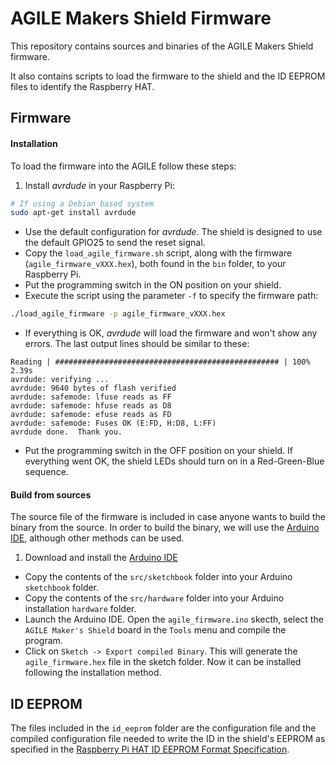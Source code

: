 
# AGILE Makers Shield Firmware

This repository contains sources and binaries of
the AGILE Makers Shield firmware.

It also contains scripts to load the firmware to the shield
and the ID EEPROM files to identify the Raspberry HAT.


## Firmware

#### Installation

To load the firmware into the AGILE follow these steps:

1. Install _avrdude_ in your Raspberry Pi:
```bash
# If using a Debian based system
sudo apt-get install avrdude
```
* Use the default configuration for _avrdude_. The shield is
designed to use the default GPIO25 to send the reset signal.
* Copy the `load_agile_firmware.sh` script, along with the
firmware (`agile_firmware_vXXX.hex`), both found in the `bin`
folder, to your Raspberry Pi.
* Put the programming switch in the ON position on your shield.
* Execute the script using the parameter `-f` to specify the
firmware path:
```bash
./load_agile_firmware -p agile_firmware_vXXX.hex
```
* If everything is OK, _avrdude_ will load the firmware and
won't show any errors. The last output lines should be similar
to these:
```
Reading | ################################################## | 100% 2.39s
avrdude: verifying ...
avrdude: 9640 bytes of flash verified
avrdude: safemode: lfuse reads as FF
avrdude: safemode: hfuse reads as D8
avrdude: safemode: efuse reads as FD
avrdude: safemode: Fuses OK (E:FD, H:D8, L:FF)
avrdude done.  Thank you.
```
* Put the programming switch in the OFF position on your shield.
If everything went OK, the shield LEDs should turn on in a
Red-Green-Blue sequence.


#### Build from sources

The source file of the firmware is included in case anyone wants
to build the binary from the source. In order to build the binary,
we will use the [Arduino IDE](https://www.arduino.cc/en/Main/Software),
although other methods can be used.

1. Download and install the
[Arduino IDE](https://www.arduino.cc/en/Guide/HomePage)
* Copy the contents of the `src/sketchbook` folder into your
Arduino `sketchbook` folder.
* Copy the contents of the `src/hardware` folder into your
Arduino installation `hardware` folder.
* Launch the Arduino IDE. Open the `agile_firmware.ino` skecth,
select the `AGILE Maker's Shield` board in the `Tools` menu and
compile the program.
* Click on `Sketch -> Export compiled Binary`. This will generate
the `agile_firmware.hex` file in the sketch folder. Now it can be
installed following the installation method.


## ID EEPROM

The files included in the `id_eeprom` folder are the configuration
file and the compiled configuration file needed to write the ID in
the shield's EEPROM as specified in the [Raspberry Pi HAT ID EEPROM Format Specification](https://github.com/raspberrypi/hats/blob/master/eeprom-format.md).

